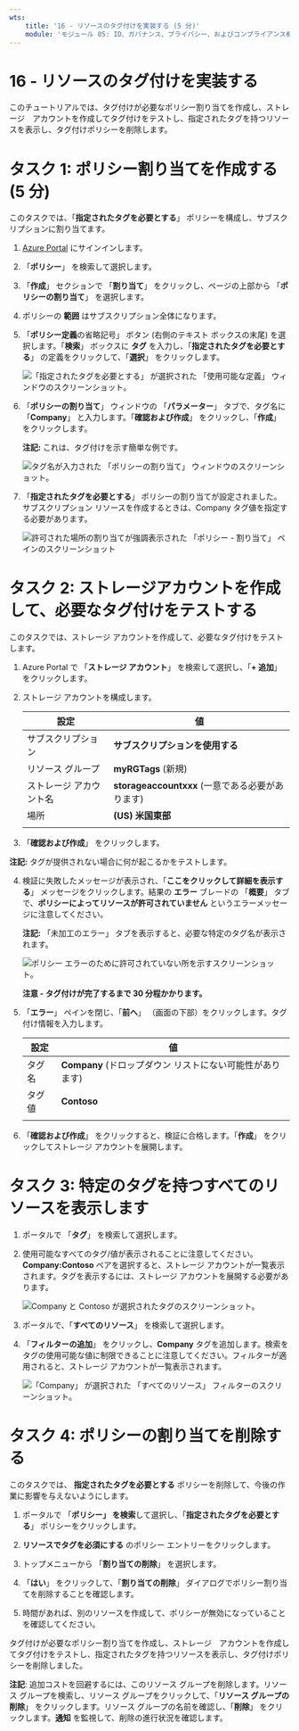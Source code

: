 ```yaml
---
wts:
    title: '16 - リソースのタグ付けを実装する (5 分)'
    module: 'モジュール 05: ID、ガバナンス、プライバシー、およびコンプライアンス機能に関する説明'
---
```

# 16 - リソースのタグ付けを実装する

このチュートリアルでは、タグ付けが必要なポリシー割り当てを作成し、ストレージ　アカウントを作成してタグ付けをテストし、指定されたタグを持つリソースを表示し、タグ付けポリシーを削除します。

# タスク 1: ポリシー割り当てを作成する (5 分)

このタスクでは、「**指定されたタグを必要とする**」 ポリシーを構成し、サブスクリプションに割り当てます。 

1. [Azure Portal](https://portal.azure.com) にサインインします。

2. 「**ポリシー**」 を検索して選択します。 

3. 「**作成**」 セクションで 「**割り当て**」 をクリックし、ページの上部から 「**ポリシーの割り当て**」 を選択します。

4. ポリシーの **範囲** はサブスクリプション全体になります。 

5. 「**ポリシー定義**の省略記号」 ボタン (右側のテキスト ボックスの末尾) を選択します。「**検索**」 ボックスに **タグ** を入力し、「**指定されたタグを必要とする**」 の定義をクリックして、「**選択**」 をクリックします。

   ![「指定されたタグを必要とする」 が選択された 「使用可能な定義」 ウィンドウのスクリーンショット。](../images/1701.png)

6.  「**ポリシーの割り当て**」 ウィンドウの 「**パラメーター**」 タブで、タグ名に 「**Company**」 と入力します。「**確認および作成**」 をクリックし、「**作成**」 をクリックします。

    **注記:** これは、タグ付けを示す簡単な例です。 

    ![タグ名が入力された 「ポリシーの割り当て」 ウィンドウのスクリーンショット。](../images/1702.png)

7. 「**指定されたタグを必要とする**」 ポリシーの割り当てが設定されました。  サブスクリプション リソースを作成するときは、Company タグ値を指定する必要があります。

   ![許可された場所の割り当てが強調表示された 「ポリシー - 割り当て」 ペインのスクリーンショット](../images/1703.png)

# タスク 2: ストレージアカウントを作成して、必要なタグ付けをテストする

このタスクでは、ストレージ アカウントを作成して、必要なタグ付けをテストします。 

1. Azure Portal で 「**ストレージ アカウント**」 を検索して選択し、「**+ 追加**」 をクリックします。   

2. ストレージ アカウントを構成します。 

    | 設定 | 値 | 
    | --- | --- |
    | サブスクリプション | **サブスクリプションを使用する** |
    | リソース グループ | **myRGTags** (新規) |
    | ストレージ アカウント名 | **storageaccountxxx** (一意である必要があります) |
    | 場所 | **(US) 米国東部** |
    | | |

3. 「**確認および作成**」 をクリックします。 

**注記:** タグが提供されない場合に何が起こるかをテストします。 

4. 検証に失敗したメッセージが表示され、「**ここをクリックして詳細を表示する**」 メッセージをクリックします。結果の **エラー** ブレードの 「**概要**」 タブで、**ポリシーによってリソースが許可されていません** というエラーメッセージに注意してください。

    **注記:** 「未加工のエラー」 タブを表示すると、必要な特定のタグ名が表示されます。 

    ![ポリシー エラーのために許可されていない所を示すスクリーンショット。](../images/1704.png)

    **注意 - タグ付けが完了するまで 30 分程かかります。** 

5. 「**エラー**」 ペインを閉じ、「**前へ**」 （画面の下部）をクリックします。タグ付け情報を入力します。 

    | 設定 | 値 | 
    | --- | --- |
    | タグ名 | **Company** (ドロップダウン リストにない可能性があります) |
    | タグ値 | **Contoso** |
    | | |

6. 「**確認および作成**」 をクリックすると、検証に合格します。「**作成**」 をクリックしてストレージ アカウントを展開します。  

# タスク 3: 特定のタグを持つすべてのリソースを表示します

1. ポータルで 「**タグ**」 を検索して選択します。

2. 使用可能なすべてのタグ/値が表示されることに注意してください。**Company:Contoso** ペアを選択すると、ストレージ アカウントが一覧表示されます。タグを表示するには、ストレージ アカウントを展開する必要があります。 

   ![Company と Contoso が選択されたタグのスクリーンショット。](../images/1705.png)

3. ポータルで、「**すべてのリソース**」 を検索して選択します。

4. 「**フィルターの追加**」 をクリックし、**Company** タグを追加します。検索をタグの使用可能な値に制限できることに注意してください。フィルターが適用されると、ストレージ アカウントが一覧表示されます。

    ![「Company」 が選択された 「すべてのリソース」 フィルターのスクリーンショット。](../images/1706.png)

# タスク 4: ポリシーの割り当てを削除する

このタスクでは、 **指定されたタグを必要とする** ポリシーを削除して、今後の作業に影響を与えないようにします。 

1. ポータルで 「**ポリシー」 を検索**して選択し、「**指定されたタグを必要とする**」 ポリシーをクリックします。 

2. **リソースでタグを必須にする** のポリシー エントリーをクリックします。

3. トップメニューから 「**割り当ての削除**」 を選択します。

4. 「**はい**」 をクリックして、「**割り当ての削除**」 ダイアログでポリシー割り当てを削除することを確認します。

5. 時間があれば、別のリソースを作成して、ポリシーが無効になっていることを確認してください。

タグ付けが必要なポリシー割り当てを作成し、ストレージ　アカウントを作成してタグ付けをテストし、指定されたタグを持つリソースを表示し、タグ付けポリシーを削除しました。


**注記**: 追加コストを回避するには、このリソース グループを削除します。リソース グループを検索し、リソース グループをクリックして、「**リソース グループの削除**」 をクリックします。リソース グループの名前を確認し、「**削除**」 をクリックします。**通知** を監視して、削除の進行状況を確認します。
